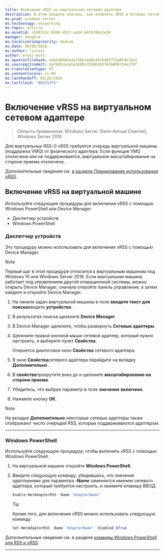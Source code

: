 ```yaml
---
title: Включение vRSS на виртуальном сетевом адаптере
description: В этом разделе описано, как включить vRSS в Windows Server с помощью Device Manager или Windows PowerShell.
ms.prod: windows-server
ms.technology: networking
ms.topic: article
ms.assetid: cb48315c-0204-4927-aa24-64f6789c2e20
manager: dougkim
ms.localizationpriority: medium
ms.date: 09/05/2018
ms.author: lizross
author: eross-msft
ms.openlocfilehash: e4be9060da4a738e3ad8e4976d037f3a05467da3
ms.sourcegitcommit: da7b9bce1eba369bcd156639276f6899714e279f
ms.translationtype: MT
ms.contentlocale: ru-RU
ms.lasthandoff: 03/26/2020
ms.locfileid: "80315375"
---
```

# <a name="enable-vrss-on-a-virtual-network-adapter"></a>Включение vRSS на виртуальном сетевом адаптере

>Область применения: Windows Server (Semi-Annual Channel), Windows Server 2016

Для виртуальных RSS-\(\) vRSS требуется очередь виртуальной машины \(поддержка VMQ\) от физического адаптера. Если функция VMQ отключена или не поддерживается, виртуальное масштабирование на стороне приема отключено. 

Дополнительные сведения см. [в разделе Планирование использования vRSS](vrss-plan.md).

## <a name="enable-vrss-on-a-vm"></a>Включение vRSS на виртуальной машине
 
Используйте следующие процедуры для включения vRSS с помощью Windows PowerShell или Device Manager.

-   Диспетчер устройств
-   Windows PowerShell
  
### <a name="device-manager"></a>Диспетчер устройств

Эту процедуру можно использовать для включения vRSS с помощью Device Manager.

>[!NOTE]
>Первый шаг в этой процедуре относится к виртуальным машинам под Windows 10 или Windows Server 2016. Если виртуальная машина работает под управлением другой операционной системы, можно открыть Device Manager, сначала откройте панель управления, а затем найдите и откройте Device Manager.
  
1.  На панели задач виртуальной машины в поле **введите текст для поиска**введите **устройство**. 

2.  В результатах поиска щелкните **Device Manager**.

3.  В Device Manager щелкните, чтобы развернуть **Сетевые адаптеры**. 

4.  Щелкните правой кнопкой мыши сетевой адаптер, который нужно настроить, и выберите пункт **Свойства**.<p>Откроется диалоговое окно **Свойства** сетевого адаптера.

5.  В окне **Свойства**сетевого адаптера перейдите на вкладку **Дополнительно** . 

6.  В **свойстве**прокрутите вниз до и щелкните **масштабирование на стороне приема**. 

7.  Убедитесь, что выбран параметр в поле **значение** **включено**. 

8.  Нажмите кнопку **ОК**.
  
> [!NOTE]
> На вкладке **Дополнительно** некоторые сетевые адаптеры также отображают число очередей RSS, которые поддерживаются адаптером.

---

### <a name="windows-powershell"></a>Windows PowerShell

Используйте следующую процедуру, чтобы включить vRSS с помощью Windows PowerShell.

1. На виртуальной машине откройте **Windows PowerShell**.

2. Введите следующую команду, убедившись, что значение *адаптернаме* для параметра **-Name** заменяется именем сетевого адаптера, который требуется настроить, и нажмите клавишу ВВОД. 
  
   ```PowerShell
   Enable-NetAdapterRSS -Name "AdapterName"
   ```

   >[!TIP]
   >Кроме того, для включения vRSS можно использовать следующую команду.
   >```PowerShell
   >Set-NetAdapterRSS -Name "AdapterName" -Enabled $True  
   >```

Дополнительные сведения см. в разделе [команды Windows PowerShell для RSS и vRSS](vrss-wps.md).

---